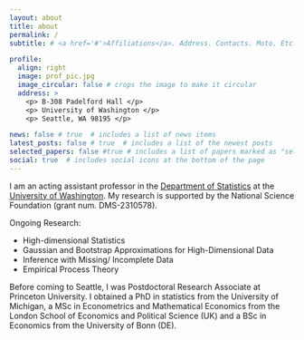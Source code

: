 ```yaml
---
layout: about
title: about
permalink: /
subtitle: # <a href='#'>Affiliations</a>. Address. Contacts. Moto. Etc.

profile:
  align: right
  image: prof_pic.jpg
  image_circular: false # crops the image to make it circular
  address: >
    <p> B-308 Padelford Hall </p> 
    <p> University of Washington </p>
    <p> Seattle, WA 98195 </p>

news: false # true  # includes a list of news items
latest_posts: false # true  # includes a list of the newest posts
selected_papers: false #true # includes a list of papers marked as "selected={true}"
social: true  # includes social icons at the bottom of the page
---
```


I am an acting assistant professor in the [Department of Statistics](https://stat.uw.edu) at the [University of Washington](https://www.washington.edu). My research is supported by the National Science Foundation (grant num. DMS-2310578).

Ongoing Research:
 * High-dimensional Statistics
 * Gaussian and Bootstrap Approximations for High-Dimensional Data
 * Inference with Missing/ Incomplete Data
 * Empirical Process Theory

Before coming to Seattle, I was Postdoctoral Research Associate at Princeton University. I obtained a PhD in statistics from the University of Michigan, a MSc in Econometrics and Mathematical Economics from the London School of Economics and Political Science (UK) and a BSc in Economics from the University of Bonn (DE).
